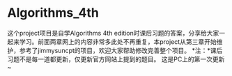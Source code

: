 # Algorithms_4th
这个project项目是自学Algorithms 4th edition时课后习题的答案，分享给大家一起来学习。前面两章网上的内容非常多此处不再重复，本project从第三章开始维护，参考了jimmysuncpt的项目，欢迎大家帮助修改完善整个项目。
*注：*课后习题不是每一道都更新，仅更新官方网站上提到的题目。
这是PC上的第一次更新~

